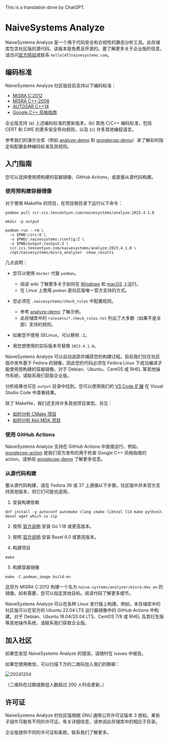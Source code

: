 This is a translation done by ChatGPT.

# NaiveSystems Analyze

NaiveSystems Analyze 是一个用于代码安全和合规性的静态分析工具。此存储库包含社区版的源代码，该版本是免费且开源的。要了解更多关于企业版的信息，请访问[官方网站](https://www.naivesystems.com/)或联系 `hello[AT]naivesystems.com`。

## 编码标准

NaiveSystems Analyze 社区版目前支持以下编码标准：

- [MISRA C:2012](https://docs.naivesystems.com/analyze/misrac2012)
- [MISRA C++:2008](https://docs.naivesystems.com/analyze/misracpp2008)
- [AUTOSAR C++14](https://www.autosar.org/fileadmin/standards/R22-11/AP/AUTOSAR_RS_CPP14Guidelines.pdf)
- [Google C++ 风格指南](https://naive.systems/styleguide/cppguide.html)

企业版支持 (a) 上述编码标准的更新版本，(b) 其他 C/C++ 编码标准，包括 CERT 和 CWE 的更多安全导向规则，以及 (c) 许多其他编程语言。

参考我们的演示仓库（例如 [analyze-demo](https://github.com/naivesystems/analyze-demo) 和 [googlecpp-demo](https://github.com/naivesystems/googlecpp-demo)）来了解如何指定和配置各种编码标准及其规则。

## 入门指南

您可以选择使用预构建的容器镜像、GitHub Actions，或直接从源代码构建。

### 使用预构建容器镜像

对于使用 Makefile 的项目，在项目根目录下运行以下命令：

```
podman pull ccr.ccs.tencentyun.com/naivesystems/analyze:2023.4.1.0

mkdir -p output

podman run --rm \
  -v $PWD:/src:O \
  -v $PWD/.naivesystems:/config:Z \
  -v $PWD/output:/output:Z \
  ccr.ccs.tencentyun.com/naivesystems/analyze:2023.4.1.0 \
  /opt/naivesystems/misra_analyzer -show_results
```

几点说明：

* 您可以使用 `docker` 代替 `podman`。
  * 阅读 wiki 了解更多关于如何在
    [Windows](https://github.com/naivesystems/analyze/wiki/How-to-run-on-Windows) 和
    [macOS](https://github.com/naivesystems/analyze/wiki/How-to-run-on-macOS) 上运行。
  * 在 Linux 上使用 `podman` 是社区版唯一官方支持的方式。

* 您必须在 `.naivesystems/check_rules` 中配置规则。
  - 参考
    [analyze-demo](https://github.com/naivesystems/analyze-demo/blob/master/.naivesystems/check_rules)
    了解示例。
  - 此存储库中的 `rulesets/*.check_rules.txt` 列出了大多数（如果不是全部）支持的规则。

* 如果您不使用 SELinux，可以移除 `:Z`。

* 用您想使用的实际版本号替换 `2023.4.1.0`。

NaiveSystems Analyze 可以自动追踪并捕获您的构建过程。目前我们仅在社区版中发布基于 Fedora 的镜像，因此您的代码必须在 Fedora Linux 下成功编译才能使用预构建的容器镜像。对于 Debian、Ubuntu、CentOS 或 RHEL 等其他操作系统，请联系我们获取企业版。

分析结果也可在 `output` 目录中找到。您可以使用我们的 [VS Code 扩展](https://marketplace.visualstudio.com/items?itemName=naivesystems.analyze) 在 Visual Studio Code 中查看结果。

除了 Makefile，我们还支持许多其他项目类型。另见：

* [如何分析 CMake 项目](https://github.com/naivesystems/analyze/wiki/How-to-analyze-CMake-projects)
* [如何分析 Keil MDK 项目](https://github.com/naivesystems/analyze/wiki/How-to-analyze-Keil-MDK-projects)

### 使用 GitHub Actions

NaiveSystems Analyze 支持在 GitHub Actions 中直接运行。例如，[googlecpp-action](https://github.com/naivesystems/googlecpp-action) 是我们官方发布的用于检查 Google C++ 风格指南的 action。请参阅 [googlecpp-demo](https://github.com/naivesystems/googlecpp-demo) 了解更多信息。

### 从源代码构建

要从源代码构建，请在 Fedora 36 或 37 上遵循以下步骤。社区版中并未官方支持其他版本，但它们可能也适用。

1. 安装构建依赖

```
dnf install -y autoconf automake clang cmake libtool lld make python3-devel wget which xz zip
```

2. 按照 [官方说明](https://go.dev/doc/install) 安装 Go 1.18 或更高版本。

3. 按照 [官方说明](https://bazel.build/install) 安装 Bazel 6.0 或更高版本。

4. 构建项目

```
make
```

5. 构建容器镜像

```
make -C podman_image build-en
```

这将为 MISRA C:2012 构建一个名为 `naive.systems/analyzer/misra:dev_en` 的镜像。如有需要，您可以指定其他目标。阅读代码了解更多细节。

NaiveSystems Analyze 可以在各种 Linux 发行版上构建。例如，本存储库中的社区版可以在官方的 Ubuntu 22.04 LTS 运行器镜像中的 GitHub Actions 中构建。对于 Debian、Ubuntu 18.04/20.04 LTS、CentOS 7/8 或 RHEL 及其衍生版等其他操作系统，请联系我们获取企业版。

## 加入社区

如果您发现 NaiveSystems Analyze 的错误，请随时在 issues 中报告。

如果您使用微信，可以扫描下方的二维码加入我们的群聊：

![20241204](https://github.com/user-attachments/assets/9dffc20d-8172-47ba-ab87-e7fdc7d6fef9)

（二维码在过期或群组人数超过 200 人时会更新。）

## 许可证

NaiveSystems Analyze 的社区版根据 GNU 通用公共许可证版本 3 授权。某些子组件可能有不同的许可证。有关详细信息，请参阅此存储库中的相应子目录。

企业版提供不同的许可证和条款。联系我们了解更多。
